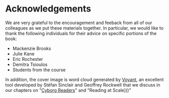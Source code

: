 # Acknowledgements

We are very grateful to the encouragement and feeback from all of our colleagues as we put these materials together. In particular, we would like to thank the following individuals for their advice on specific portions of the book:

* Mackenzie Brooks
* Julie Kane
* Eric Rochester
* Demitra Tsioulos
* Students from the course

In addition, the cover image is word cloud generated by [Voyant](https://voyant-tools.org), an excellent tool developed by Stéfan Sinclair and Geoffrey Rockwell that we discuss in our chapters on "[Cyborg Readers]()" and "Reading at Scale]()"